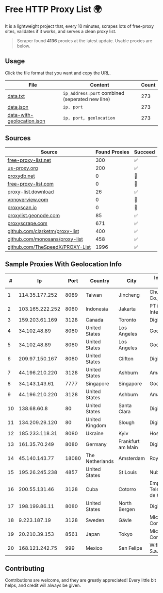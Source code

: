 
# Free HTTP Proxy List 🌍

It is a lightweight project that, every 10 minutes, scrapes lots of free-proxy sites, validates if it works, and serves a clean proxy list.


> Scraper found **4136** proxies at the latest update. Usable proxies are below.

## Usage

Click the file format that you want and copy the URL.


|File|Content|Count|
|----|-------|-----|
|[data.txt](https://raw.githubusercontent.com/themiralay/Proxy-List-World/master/data.txt)|`ip_address:port` combined (seperated new line)|273|
|[data.json](https://raw.githubusercontent.com/themiralay/Proxy-List-World/master/data.json)|`ip, port`|273|
|[data-with-geolocation.json](https://raw.githubusercontent.com/themiralay/Proxy-List-World/master/data-with-geolocation.json)|`ip, port, geolocation`|273|

## Sources

|Source|Found Proxies|Succeed|
|------|-------------|-------|
|[free-proxy-list.net](https://free-proxy-list.net)|300|✅|
|[us-proxy.org](https://www.us-proxy.org)|200|✅|
|[proxydb.net](http://proxydb.net)|0|🚫|
|[free-proxy-list.com](https://free-proxy-list.com/?page=&port=&type%5B%5D=http&type%5B%5D=https&up_time=0&search=Search)|0|🚫|
|[proxy-list.download](https://www.proxy-list.download/HTTP)|26|✅|
|[vpnoverview.com](https://vpnoverview.com/privacy/anonymous-browsing/free-proxy-servers)|0|🚫|
|[proxyscan.io](https://www.proxyscan.io)|0|🚫|
|[proxylist.geonode.com](https://proxylist.geonode.com/api/proxy-list?limit=300&page=1&sort_by=lastChecked&sort_type=desc&protocols=http,https)|85|✅|
|[proxyscrape.com](https://api.proxyscrape.com/v2/?request=displayproxies&protocol=http&timeout=10000&country=all&ssl=all&anonymity=all)|671|✅|
|[github.com/clarketm/proxy-list](https://raw.githubusercontent.com/clarketm/proxy-list/master/proxy-list-raw.txt)|400|✅|
|[github.com/monosans/proxy-list](https://raw.githubusercontent.com/monosans/proxy-list/main/proxies/http.txt)|458|✅|
|[github.com/TheSpeedX/PROXY-List](https://raw.githubusercontent.com/TheSpeedX/PROXY-List/master/http.txt)|1996|✅|


## Sample Proxies With Geolocation Info

|#|Ip|Port|Country|City|Internet Service Provider|
|-|--|----|-------|----|-------------------------|
|1|114.35.177.252|8089|Taiwan|Jincheng|Chunghwa Telecom Co., Ltd.|
|2|103.165.222.252|8080|Indonesia|Jakarta|PT iForte Global Internet|
|3|159.203.61.169|3128|Canada|Toronto|DigitalOcean, LLC|
|4|34.102.48.89|8080|United States|Los Angeles|Google LLC|
|5|34.102.48.89|8080|United States|Los Angeles|Google LLC|
|6|209.97.150.167|8080|United States|Clifton|DigitalOcean, LLC|
|7|44.196.210.220|3128|United States|Ashburn|Amazon.com|
|8|34.143.143.61|7777|Singapore|Singapore|Google LLC|
|9|44.196.210.220|3128|United States|Ashburn|Amazon.com|
|10|138.68.60.8|80|United States|Santa Clara|DigitalOcean, LLC|
|11|134.209.29.120|80|United Kingdom|Slough|DigitalOcean, LLC|
|12|185.233.118.31|8080|Ukraine|Kyiv|Hosting Ukraine LTD|
|13|161.35.70.249|8080|Germany|Frankfurt am Main|DigitalOcean, LLC|
|14|45.140.143.77|18080|The Netherlands|Amsterdam|RoyaleHosting BV|
|15|195.26.245.238|4857|United States|St Louis|Nubes, LLC|
|16|200.55.131.46|3128|Cuba|Cotorro|Empresa de Telecomunicaciones de Cuba, S.A.|
|17|198.199.86.11|8080|United States|North Bergen|DigitalOcean, LLC|
|18|9.223.187.19|3128|Sweden|Gävle|Microsoft Corporation|
|19|20.210.39.153|8561|Japan|Tokyo|Microsoft Corporation|
|20|168.121.242.75|999|Mexico|San Felipe|Wifimax Connection S.a.s De C.V|



## Contributing

Contributions are welcome, and they are greatly appreciated! Every
little bit helps, and credit will always be given.

